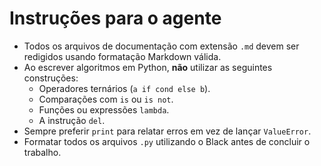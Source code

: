 # Instruções para o agente

- Todos os arquivos de documentação com extensão `.md` devem ser redigidos usando formatação Markdown válida.
- Ao escrever algoritmos em Python, **não** utilizar as seguintes construções:
  - Operadores ternários (`a if cond else b`).
  - Comparações com `is` ou `is not`.
  - Funções ou expressões `lambda`.
  - A instrução `del`.
- Sempre preferir `print` para relatar erros em vez de lançar `ValueError`.
- Formatar todos os arquivos `.py` utilizando o Black antes de concluir o trabalho.
